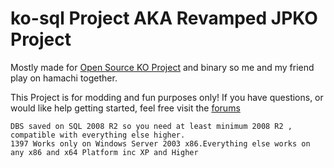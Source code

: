 # ko-sql Project AKA Revamped JPKO Project
Mostly made for [Open Source KO Project](https://github.com/ko4life-net/ko) and binary so me and my friend play on hamachi together.

This Project is for modding and fun purposes only! If you have questions, or would like help getting started, feel free visit the [forums](https://ko4life.net) 
```
DBS saved on SQL 2008 R2 so you need at least minimum 2008 R2 , compatible with everything else higher.
1397 Works only on Windows Server 2003 x86.Everything else works on any x86 and x64 Platform inc XP and Higher
```
